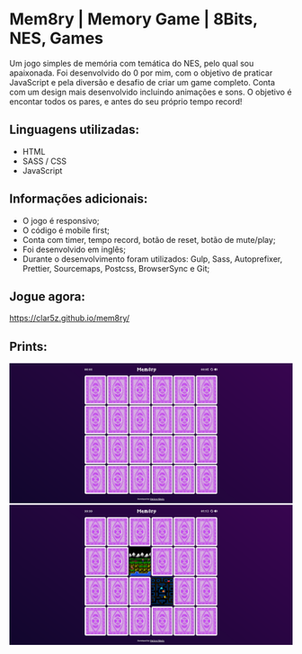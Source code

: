 # Mem8ry | Memory Game | 8Bits, NES, Games

Um jogo simples de memória com temática do NES, pelo qual sou apaixonada. Foi desenvolvido do 0 por mim, com o objetivo de praticar JavaScript e pela diversão e desafio de criar um game completo. Conta com um design mais desenvolvido incluindo animações e sons. O objetivo é encontar todos os pares, e antes do seu próprio tempo record!

## Linguagens utilizadas:

-   HTML
-   SASS / CSS
-   JavaScript

## Informações adicionais:

-   O jogo é responsivo;
-   O código é mobile first;
-   Conta com timer, tempo record, botão de reset, botão de mute/play;
-   Foi desenvolvido em inglês;
-   Durante o desenvolvimento foram utilizados: Gulp, Sass, Autoprefixer, Prettier, Sourcemaps, Postcss, BrowserSync e Git;

## Jogue agora:

https://clar5z.github.io/mem8ry/

## Prints:

![Memory](img/mem8ry.png)
![Memory](img/mem8ry-2.png)
